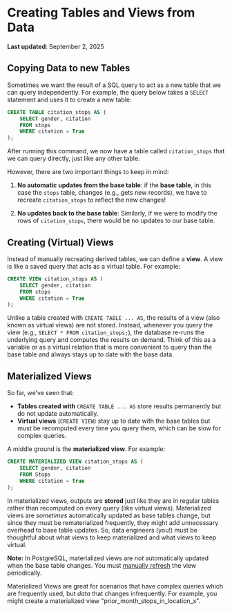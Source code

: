 # Creating Tables and Views from Data

**Last updated**: September 2, 2025

## Copying Data to new Tables

Sometimes we want the result of a SQL query to act as a new table that we can query independently. For example, the query below takes a `SELECT` statement and uses it to create a new table:

```sql
CREATE TABLE citation_stops AS (
    SELECT gender, citation
    FROM stops
    WHERE citation = True
);
```

After running this command, we now have a table called `citation_stops` that we can query directly, just like any other table.

However, there are two important things to keep in mind:

1. **No automatic updates from the base table**: if the **base table**, in this case the `stops` table, changes (e.g.,
gets new records), we have to recreate `citation_stops` to reflect the new
changes!

1. **No updates back to the base table**: Similarly, if we were to modify the rows of `citation_stops`, there would be no updates to our base table.

## Creating (Virtual) Views

Instead of manually recreating derived tables, we can define a **view**. A view is like a saved query that acts as a virtual table. For example:

```sql
CREATE VIEW citation_stops AS (
    SELECT gender, citation
    FROM stops
    WHERE citation = True
);
```
Unlike a table created with `CREATE TABLE ... AS`, the results of a view (also known as virtual views) are not stored. Instead, whenever you query the view (e.g., `SELECT * FROM citation_stops;`), the database re-runs the underlying query and computes the results on demand.
Think of this as a variable or as a virtual relation
that is more convenient to query than the base table and always stays up to date with the base data.

## Materialized Views

So far, we’ve seen that:  
- **Tables created with** `CREATE TABLE ... AS` store results permanently but do not update automatically.  
- **Virtual views** (`CREATE VIEW`) stay up to date with the base tables but must be recomputed every time you query them, which can be slow for complex queries.  

A middle ground is the **materialized view**. For example:

```sql
CREATE MATERIALIZED VIEW citation_stops AS (
    SELECT gender, citation
    FROM Stops
    WHERE citation = True
);
```

In materialized views, outputs are **stored** just like they are in regular
tables rather than recomputed on every query (like virtual views). Materialized views are _sometimes_
automatically updated as base tables change, but since they must be
rematerialized frequently, they might add unnecessary overhead to base
table updates. So, data engineers (you!) must be thoughtful about what
views to keep materialized and what views to keep virtual.

**Note:** In PostgreSQL, materialized views are _not_ automatically updated when the base table changes. You must [manually refresh][refresh_docs] the view periodically.

Materialized Views are great for scenarios that have complex queries which are frequently used, but _data_ that changes infrequently. For example, you might create a materialized view "prior_month_stops_in_location_x".

[refresh_docs]: https://www.postgresql.org/docs/current/sql-refreshmaterializedview.html
